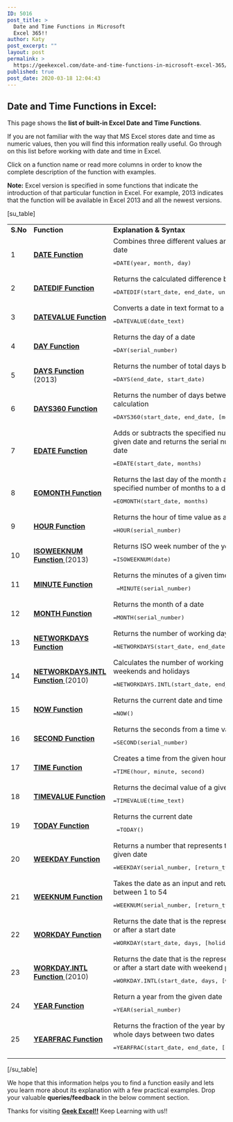 ```yaml
---
ID: 5016
post_title: >
  Date and Time Functions in Microsoft
  Excel 365!!
author: Katy
post_excerpt: ""
layout: post
permalink: >
  https://geekexcel.com/date-and-time-functions-in-microsoft-excel-365/
published: true
post_date: 2020-03-18 12:04:43
---
```

<h2>Date and Time Functions in Excel:</h2>
This page shows the <strong>list of built-in Excel Date and Time Functions</strong>.

If you are not familiar with the way that MS Excel stores date and time as numeric values, then you will find this information really useful. Go through on this list before working with date and time in Excel.

Click on a function name or read more columns in order to know the complete description of the function with examples.

<strong>Note:</strong> Excel version is specified in some functions that indicate the introduction of that particular function in Excel. For example, 2013 indicates that the function will be available in Excel 2013 and all the newest versions.

[su_table]
<table>
<tbody>
<tr>
<td><strong>S.No</strong></td>
<td><strong>Function</strong></td>
<td><strong>Explanation &amp; Syntax</strong></td>
<td><strong>Read More</strong></td>
</tr>
<tr>
<td>1</td>
<td><a href="https://geekexcel.com/how-to-use-date-function-in-microsoft-excel-365/"><strong>DATE Function</strong></a></td>
<td>Combines three different values and returns the output as a date
<pre>=DATE(year, month, day)</pre>
</td>
<td><a href="https://geekexcel.com/how-to-use-date-function-in-microsoft-excel-365/"><strong>Read More about DATE Function</strong></a></td>
</tr>
<tr>
<td>2</td>
<td><a href="https://geekexcel.com/how-to-use-datedif-function-in-microsoft-excel-365/"><strong>DATEDIF Function</strong></a></td>
<td>Returns the calculated difference between the two dates
<pre>=DATEDIF(start_date, end_date, unit)</pre>
</td>
<td><a href="https://geekexcel.com/how-to-use-datedif-function-in-microsoft-excel-365/"><strong>Read More about DATEDIF Function</strong></a></td>
</tr>
<tr>
<td>3</td>
<td><a href="https://geekexcel.com/how-to-use-datevalue-function-in-excel-365/"><strong>DATEVALUE Function</strong></a></td>
<td>Converts a date in text format to a serial number
<pre>=DATEVALUE(date_text)</pre>
</td>
<td><a href="https://geekexcel.com/how-to-use-datevalue-function-in-excel-365/"><strong>Read More about DATEVALUE Function</strong></a></td>
</tr>
<tr>
<td>4</td>
<td><a href="https://geekexcel.com/how-to-use-day-function-in-excel-365/"><strong>DAY Function</strong></a></td>
<td>Returns the day of a date
<pre>=DAY(serial_number)</pre>
</td>
<td><a href="https://geekexcel.com/how-to-use-day-function-in-excel-365/"><strong>Read More about DAY Function</strong></a></td>
</tr>
<tr>
<td>5</td>
<td><a href="https://geekexcel.com/how-to-use-days-function-in-excel-365/"><strong>DAYS Function </strong></a>(2013)</td>
<td>Returns the number of total days between two dates
<pre>=DAYS(end_date, start_date)</pre>
</td>
<td><a href="https://geekexcel.com/how-to-use-days-function-in-excel-365/"><strong>Read More about DAYS Function</strong></a></td>
</tr>
<tr>
<td>6</td>
<td><a href="https://geekexcel.com/how-to-use-days360-function-in-excel/"><strong>DAYS360 Function</strong></a></td>
<td>Returns the number of days between two dates as per 360-day calculation
<pre>=DAYS360(start_date, end_date, [method])</pre>
</td>
<td><a href="https://geekexcel.com/how-to-use-days360-function-in-excel/"><strong>Read More about DAYS360 Function</strong></a></td>
</tr>
<tr>
<td>7</td>
<td><a href="https://geekexcel.com/how-to-use-edate-function-in-excel-365/"><strong>EDATE Function</strong></a></td>
<td>Adds or subtracts the specified number of months with the given date and returns the serial number that represents the date
<pre>=EDATE(start_date, months)</pre>
</td>
<td><a href="https://geekexcel.com/how-to-use-edate-function-in-excel-365/"><strong>Read More about EDATE Function</strong></a></td>
</tr>
<tr>
<td>8</td>
<td><a href="https://geekexcel.com/how-to-use-eomonth-function-in-microsoft-excel-365/"><strong>EOMONTH Function</strong></a></td>
<td>Returns the last day of the month after adding/subtracting a specified number of months to a date
<pre>=EOMONTH(start_date, months)</pre>
</td>
<td><a href="https://geekexcel.com/how-to-use-eomonth-function-in-microsoft-excel-365/"><strong>Read More about EOMONTH Function</strong></a></td>
</tr>
<tr>
<td>9</td>
<td><a href="https://geekexcel.com/how-to-use-hour-function-in-microsoft-excel-365/"><strong>HOUR Function</strong></a></td>
<td>Returns the hour of time value as a number between 0 to 23
<pre>=HOUR(serial_number)</pre>
</td>
<td><a href="https://geekexcel.com/how-to-use-hour-function-in-microsoft-excel-365/"><strong>Read More about HOUR Function</strong></a></td>
</tr>
<tr>
<td>10</td>
<td><a href="https://geekexcel.com/how-to-use-isoweeknum-function-in-microsoft-excel-365/"><strong>ISOWEEKNUM Function </strong></a>(2013)</td>
<td>Returns ISO week number of the year for a specified date
<pre>=ISOWEEKNUM(date)</pre>
</td>
<td><a href="https://geekexcel.com/how-to-use-isoweeknum-function-in-microsoft-excel-365/"><strong>Read More about ISOWEEKNUM Function</strong></a></td>
</tr>
<tr>
<td>11</td>
<td><a href="https://geekexcel.com/how-to-use-minute-function-in-excel-365/"><strong>MINUTE Function</strong></a></td>
<td>Returns the minutes of a given time value
<pre> =MINUTE(serial_number)</pre>
</td>
<td><a href="https://geekexcel.com/how-to-use-minute-function-in-excel-365/"><strong>Read More about MINUTE Function</strong></a></td>
</tr>
<tr>
<td>12</td>
<td><a href="https://geekexcel.com/how-to-use-month-function-in-microsoft-excel-365/"><strong>MONTH Function</strong></a></td>
<td>Returns the month of a date
<pre>=MONTH(serial_number)</pre>
</td>
<td><a href="https://geekexcel.com/how-to-use-month-function-in-microsoft-excel-365/"><strong>Read More about MONTH Function</strong></a></td>
</tr>
<tr>
<td>13</td>
<td><a href="https://geekexcel.com/how-to-use-networkdays-function-in-ms-excel-365/"><strong>NETWORKDAYS Function</strong></a></td>
<td>Returns the number of working days between two dates
<pre>=NETWORKDAYS(start_date, end_date, [holidays])</pre>
</td>
<td><a href="https://geekexcel.com/how-to-use-networkdays-function-in-ms-excel-365/"><strong>Read More about NETWORKDAYS Function</strong></a></td>
</tr>
<tr>
<td>14</td>
<td><a href="https://geekexcel.com/how-to-use-networkdays-intl-function-in-ms-excel-365/"><strong>NETWORKDAYS.INTL Function </strong></a>(2010)</td>
<td>Calculates the number of working between two dates, excluding weekends and holidays
<pre>=NETWORKDAYS.INTL(start_date, end_date, [weekend], [holidays])</pre>
</td>
<td><a href="https://geekexcel.com/how-to-use-networkdays-intl-function-in-ms-excel-365/"><strong>Read More about NETWORKDAYS.INTL Function</strong></a></td>
</tr>
<tr>
<td>15</td>
<td><a href="https://geekexcel.com/how-to-use-now-function-in-microsoft-excel-365/"><strong>NOW Function</strong></a></td>
<td>Returns the current date and time
<pre>=NOW()</pre>
</td>
<td><a href="https://geekexcel.com/how-to-use-now-function-in-microsoft-excel-365/"><strong>Read More about NOW Function</strong></a></td>
</tr>
<tr>
<td>16</td>
<td><a href="https://geekexcel.com/how-to-use-second-function-in-microsoft-excel-365/"><strong>SECOND Function</strong></a></td>
<td>Returns the seconds from a time value
<pre>=SECOND(serial_number)</pre>
</td>
<td><a href="https://geekexcel.com/how-to-use-second-function-in-microsoft-excel-365/"><strong>Read More about SECOND Function</strong></a></td>
</tr>
<tr>
<td>17</td>
<td><a href="https://geekexcel.com/how-to-use-time-function-in-excel-365/"><strong>TIME Function</strong></a></td>
<td>Creates a time from the given hour, minute, and second values
<pre>=TIME(hour, minute, second)</pre>
</td>
<td><a href="https://geekexcel.com/how-to-use-time-function-in-excel-365/"><strong>Read More about TIME Function</strong></a></td>
</tr>
<tr>
<td>18</td>
<td><a href="https://geekexcel.com/how-to-use-timevalue-function-in-microsoft-excel-365/"><strong>TIMEVALUE Function</strong></a></td>
<td>Returns the decimal value of a given time
<pre>=TIMEVALUE(time_text)</pre>
</td>
<td><a href="https://geekexcel.com/how-to-use-timevalue-function-in-microsoft-excel-365/"><strong>Read More about TIMEVALUE Function</strong></a></td>
</tr>
<tr>
<td>19</td>
<td><a href="https://geekexcel.com/how-to-use-today-function-in-excel-365/"><strong>TODAY Function</strong></a></td>
<td>Returns the current date
<pre> =TODAY()</pre>
</td>
<td><a href="https://geekexcel.com/how-to-use-today-function-in-excel-365/"><strong>Read More about TODAY Function</strong></a></td>
</tr>
<tr>
<td>20</td>
<td><a href="https://geekexcel.com/how-to-use-weekday-function-in-microsoft-excel-365/"><strong>WEEKDAY Function</strong></a></td>
<td>Returns a number that represents the day of the week for a given date
<pre>=WEEKDAY(serial_number, [return_type])</pre>
</td>
<td><a href="https://geekexcel.com/how-to-use-weekday-function-in-microsoft-excel-365/"><strong>Read More about WEEKDAY Function</strong></a></td>
</tr>
<tr>
<td>21</td>
<td><a href="https://geekexcel.com/how-to-use-weeknum-function-in-microsoft-excel-365/"><strong>WEEKNUM Function</strong></a></td>
<td>Takes the date as an input and returns the week number between 1 to 54
<pre>=WEEKNUM(serial_number, [return_type])</pre>
</td>
<td><a href="https://geekexcel.com/how-to-use-weeknum-function-in-microsoft-excel-365/"><strong>Read More about WEEKNUM Function</strong></a></td>
</tr>
<tr>
<td>22</td>
<td><a href="https://geekexcel.com/how-to-use-workday-function-in-excel-365/"><strong>WORKDAY Function</strong></a></td>
<td>Returns the date that is the representation of workdays before or after a start date
<pre>=WORKDAY(start_date, days, [holidays])</pre>
</td>
<td><a href="https://geekexcel.com/how-to-use-workday-function-in-excel-365/"><strong>Read More about WORKDAY Function</strong></a></td>
</tr>
<tr>
<td>23</td>
<td><a href="https://geekexcel.com/how-to-use-workday-intl-function-in-excel-365/"><strong>WORKDAY.INTL Function </strong></a>(2010)</td>
<td>Returns the date that is the representation of workdays before or after a start date with weekend parameter
<pre>=WORKDAY.INTL(start_date, days, [weekend], [holidays])</pre>
</td>
<td><a href="https://geekexcel.com/how-to-use-workday-intl-function-in-excel-365/"><strong>Read More about WORKDAY.INTL Function</strong></a></td>
</tr>
<tr>
<td>24</td>
<td><a href="https://geekexcel.com/how-to-use-year-function-in-excel-365/"><strong>YEAR Function</strong></a></td>
<td>Return a year from the given date
<pre>=YEAR(serial_number)</pre>
</td>
<td><a href="https://geekexcel.com/how-to-use-year-function-in-excel-365/"><strong>Read More about YEAR Function</strong></a></td>
</tr>
<tr>
<td>25</td>
<td><a href="https://geekexcel.com/how-to-use-yearfrac-function-in-microsoft-excel-365/"><strong>YEARFRAC Function</strong></a></td>
<td>Returns the fraction of the year by calculating the number of whole days between two dates
<pre>=YEARFRAC(start_date, end_date, [basis])</pre>
</td>
<td><a href="https://geekexcel.com/how-to-use-yearfrac-function-in-microsoft-excel-365/"><strong>Read More about YEARFRAC Function</strong></a></td>
</tr>
</tbody>
</table>
[/su_table]

We hope that this information helps you to find a function easily and lets you learn more about its explanation with a few practical examples. Drop your valuable <strong>queries/feedback</strong> in the below comment section.

Thanks for visiting <strong><a href="https://geekexcel.com/">Geek Excel!!</a></strong> Keep Learning with us!!